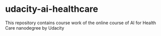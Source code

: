 # udacity-ai-healthcare
This repository contains course work of the online course of AI for Health Care nanodegree by Udacity
